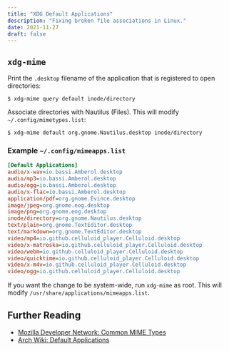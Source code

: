 ```yaml
---
title: "XDG Default Applications"
description: "Fixing broken file associations in Linux."
date: 2021-11-27
draft: false
---
```


## `xdg-mime`

Print the `.desktop` filename of the application that is registered to open directories:

```shell
$ xdg-mime query default inode/directory
```

Associate directories with Nautilus (Files). This will modify `~/.config/mimetypes.list`:

```shell
$ xdg-mime default org.gnome.Nautilus.desktop inode/directory
```

### Example `~/.config/mimeapps.list`



```ini
[Default Applications]
audio/x-wav=io.bassi.Amberol.desktop
audio/mp3=io.bassi.Amberol.desktop
audio/ogg=io.bassi.Amberol.desktop
audio/x-flac=io.bassi.Amberol.desktop
application/pdf=org.gnome.Evince.desktop
image/jpeg=org.gnome.eog.desktop
image/png=org.gnome.eog.desktop
inode/directory=org.gnome.Nautilus.desktop
text/plain=org.gnome.TextEditor.desktop
text/markdown=org.gnome.TextEditor.desktop
video/mp4=io.github.celluloid_player.Celluloid.desktop
video/x-matroska=io.github.celluloid_player.Celluloid.desktop
video/webm=io.github.celluloid_player.Celluloid.desktop
video/quicktime=io.github.celluloid_player.Celluloid.desktop
video/x-m4v=io.github.celluloid_player.Celluloid.desktop
video/ogg=io.github.celluloid_player.Celluloid.desktop
```

If you want the change to be system-wide, run `xdg-mime` as root. This will modify `/usr/share/applications/mimeapps.list`.

## Further Reading

* [Mozilla Developer Network: Common MIME Types](https://developer.mozilla.org/en-US/docs/Web/HTTP/Basics_of_HTTP/MIME_types/Common_types)
* [Arch Wiki: Default Applications](https://wiki.archlinux.org/title/default_applications)